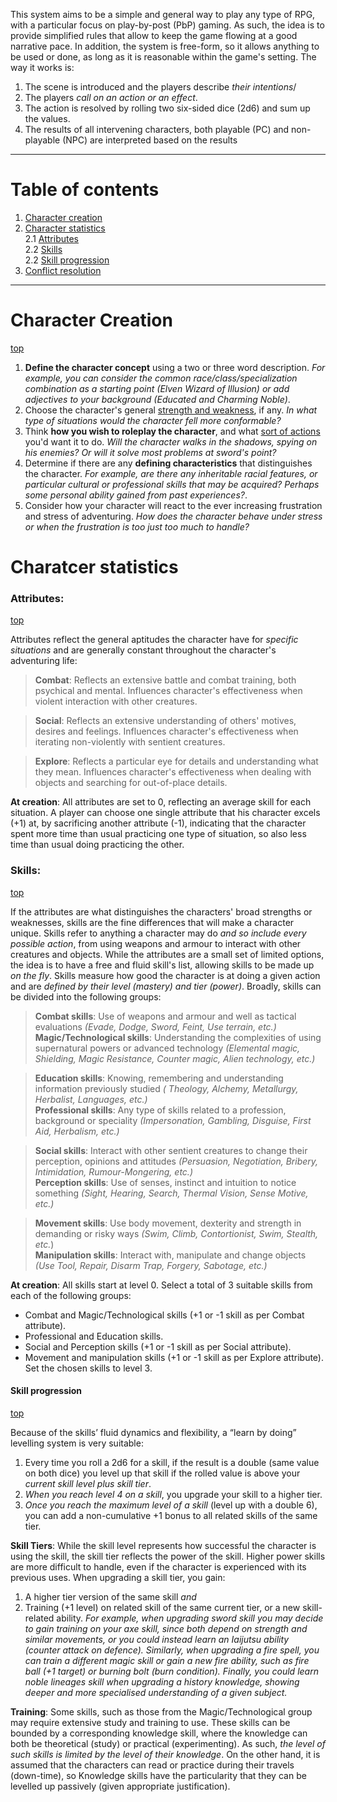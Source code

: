 This system aims to be a simple and general way to play any type of RPG, with a particular focus on play-by-post (PbP) gaming. As such, the idea is to provide simplified rules that allow to keep the game flowing at a good narrative pace. In addition, the system is free-form, so it allows anything to be used or done, as long as it is reasonable within the game's setting. The way it works is:  
  
  1. The scene is introduced and the players describe *their intentions*/
  2. The players *call on an action or an effect*.
  3. The action is resolved by rolling two six-sided dice (2d6) and sum up the values.
  4. The results of all intervening characters, both playable (PC) and non-playable (NPC) are interpreted based on the results
  
_____

# Table of contents
1. [Character creation](#character-creation)  
2. [Character statistics](#character-statistics)    
  2.1 [Attributes](#attributes)  
  2.2 [Skills](#skills)  
  2.2 [Skill progression](#skill-progression)  
3. [Conflict resolution](#conflict-resolution)  

_____

# Character Creation  
[top](#table-of-contents)
  
  1. **Define the character concept** using a two or three word description. *For example, you can consider the common race/class/specialization combination as a starting point (Elven Wizard of Illusion) or add adjectives to your background (Educated and Charming Noble)*. 
  2. Choose the character's general [strength and weakness](#attributes), if any. *In what type of situations would the character fell more conformable?*
  3. Think **how you wish to roleplay the character**, and what [sort of actions](#skills) you'd want it to do. *Will the character walks in the shadows, spying on his enemies? Or will it solve most problems at sword's point?*
  4. Determine if there are any **defining characteristics** that distinguishes the character. *For example, are there any inheritable racial features, or particular cultural or professional skills that may be acquired? Perhaps some personal ability gained from past experiences?*. 
  5. Consider how your character will react to the ever increasing frustration and stress of adventuring. *How does the character behave under stress or when the frustration is too just too much to handle?*

# Charatcer statistics  
### Attributes: 
[top](#table-of-contents)  

Attributes reflect the general aptitudes the character have for *specific situations* and are generally constant throughout the character's adventuring life:  

> **Combat**: Reflects an extensive battle and combat training, both psychical and mental. Influences character's effectiveness when violent interaction with other creatures.  
  
> **Social**: Reflects an extensive understanding of others' motives, desires and feelings. Influences character's effectiveness when iterating non-violently with sentient creatures.
  
> **Explore**: Reflects a particular eye for details and understanding what they mean. Influences character's effectiveness when dealing with objects and searching for out-of-place details.

**At creation**: All attributes are set to 0, reflecting an average skill for each situation. A player can choose one single attribute that his character excels (+1) at, by sacrificing another attribute (-1), indicating that the character spent more time than usual practicing one type of situation, so also less time than usual doing practicing the other.

### Skills:
[top](#table-of-contents)  

If the attributes are what distinguishes the characters' broad strengths or weaknesses, skills are the fine differences that will make a character unique. Skills refer to anything a character may do *and so include every possible action*, from using weapons and armour to interact with other creatures and objects. While the attributes are a small set of limited options, the idea is to have a free and fluid skill's list, allowing skills to be made up *on the fly*. Skills measure how good the character is at doing a given action and are *defined by their level (mastery) and tier (power)*. Broadly, skills can be divided into the following groups:

> **Combat skills**: Use of weapons and armour and well as tactical evaluations *(Evade, Dodge, Sword, Feint, Use terrain, etc.)*
> **Magic/Technological skills**: Understanding the complexities of using supernatural powers or advanced technology *(Elemental magic, Shielding, Magic Resistance, Counter magic, Alien technology, etc.)*

> **Education skills**: Knowing, remembering and understanding information previously studied *( Theology, Alchemy, Metallurgy, Herbalist, Languages, etc.)*  
> **Professional skills**: Any type of skills related to a profession, background or speciality *(Impersonation, Gambling, Disguise, First Aid, Herbalism, etc.)* 

> **Social skills**: Interact with other sentient creatures to change their perception, opinions and attitudes *(Persuasion, Negotiation, Bribery, Intimidation, Rumour-Mongering, etc.)*  
> **Perception skills**: Use of senses, instinct and intuition to notice something *(Sight, Hearing, Search, Thermal Vision, Sense Motive, etc.)*  

> **Movement skills**: Use body movement, dexterity and strength in demanding or risky ways *(Swim, Climb, Contortionist, Swim, Stealth, etc.*)  
> **Manipulation skills**: Interact with, manipulate and change objects *(Use Tool, Repair, Disarm Trap, Forgery, Sabotage, etc.)*  

**At creation**: All skills start at level 0. Select a total of 3 suitable skills from each of the following groups:
  * Combat and Magic/Technological skills (+1 or -1 skill as per Combat attribute).
  * Professional and Education skills.
  * Social and Perception skills (+1 or -1 skill as per Social attribute).
  * Movement and manipulation skills (+1 or -1 skill as per Explore attribute).
Set the chosen skills to level 3. 

#### Skill progression  
[top](#table-of-contents)  

Because of the skills’ fluid dynamics and flexibility, a “learn by doing” levelling system is very suitable:  
  
  1. Every time you roll a 2d6 for a skill, if the result is a double (same value on both dice) you level up that skill if the rolled value is above your *current skill level plus skill tier*. 
  2. *When you reach level 4 on a skill*, you upgrade your skill to a higher tier.
  3. *Once you reach the maximum level of a skill* (level up with a double 6), you can add a non-cumulative +1 bonus to all related skills of the same tier.
  
**Skill Tiers**: While the skill level represents how successful the character is using the skill, the skill tier reflects the power of the skill. Higher power skills are more difficult to handle, even if the character is experienced with its previous uses. When upgrading a skill tier, you gain:  
  
  1. A higher tier version of the same skill *and*
  2. Training (+1 level) on related skill of the same current tier, or a new skill-related ability. *For example, when upgrading sword skill you may decide to gain training on your axe skill, since both depend on strength and similar movements, or you could instead learn an Iaijutsu ability (counter attack on defence). Similarly, when upgrading a fire spell, you can train a different magic skill or gain a new fire ability, such as fire ball (+1 target) or burning bolt (burn condition). Finally, you could learn noble lineages skill when upgrading a history knowledge, showing deeper and more specialised understanding of a given subject.*

**Training**: Some skills, such as those from the Magic/Technological group may require extensive study and training to use. These skills can be bounded by a corresponding knowledge skill, where the knowledge can both be theoretical (study) or practical (experimenting). As such, *the level of such skills is limited by the level of their knowledge*. On the other hand, it is assumed that the characters can read or practice during their travels (down-time), so Knowledge skills have the particularity that they can be levelled up passively (given appropriate justification).

